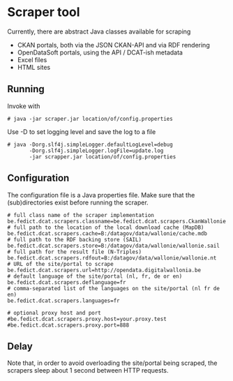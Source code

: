# Scraper tool

Currently, there are abstract Java classes available for scraping
 * CKAN portals, both via the JSON CKAN-API and via RDF rendering
 * OpenDataSoft portals, using the API / DCAT-ish metadata
 * Excel files
 * HTML sites

## Running

Invoke with

    # java -jar scraper.jar location/of/config.properties

Use -D to set logging level and save the log to a file

    # java -Dorg.slf4j.simpleLogger.defaultLogLevel=debug 
           -Dorg.slf4j.simpleLogger.logFile=update.log
           -jar scrapper.jar location/of/config.properties

## Configuration

The configuration file is a Java properties file.
Make sure that the (sub)directories exist before running the scraper.

    # full class name of the scraper implementation
    be.fedict.dcat.scrapers.classname=be.fedict.dcat.scrapers.CkanWallonie
    # full path to the location of the local download cache (MapDB)
    be.fedict.dcat.scrapers.cache=B:/datagov/data/wallonie/cache.mdb
    # full path to the RDF backing store (SAIL)
    be.fedict.dcat.scrapers.store=B:/datagov/data/wallonie/wallonie.sail
    # full path for the result file (N-Triples)
    be.fedict.dcat.scrapers.rdfout=B:/datagov/data/wallonie/wallonie.nt
    # URL of the site/portal to scrape
    be.fedict.dcat.scrapers.url=http://opendata.digitalwallonia.be
    # default language of the site/portal (nl, fr, de or en)
    be.fedict.dcat.scrapers.deflanguage=fr
    # comma-separated list of the languages on the site/portal (nl fr de en)
    be.fedict.dcat.scrapers.languages=fr

    # optional proxy host and port
    #be.fedict.dcat.scrapers.proxy.host=your.proxy.test
    #be.fedict.dcat.scrapers.proxy.port=888

## Delay

Note that, in order to avoid overloading the site/portal being scraped, 
the scrapers sleep about 1 second between HTTP requests.
